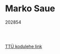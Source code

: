 <!DOCTYPE html>
<html>
<body>

<h1>Marko Saue</h1>

<p>202854</p>
<p>
<br>
<br>
</p>
<a href="https://taltech.ee/">TTÜ kodulehe link</a>

</body>
</html>
